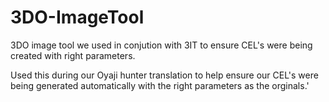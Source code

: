 # 3DO-ImageTool
3DO image tool we used in conjution with 3IT to ensure CEL's were being created with right parameters. 


Used this during our Oyaji hunter translation to help ensure our CEL's were being generated automatically with the right parameters as the orginals.'